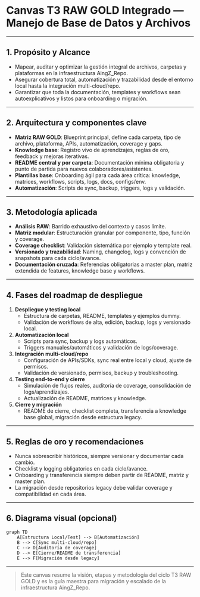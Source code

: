 # Canvas T3 RAW GOLD Integrado — Manejo de Base de Datos y Archivos

---

## 1. Propósito y Alcance

- Mapear, auditar y optimizar la gestión integral de archivos, carpetas y plataformas en la infraestructura AingZ\_Repo.
- Asegurar cobertura total, automatización y trazabilidad desde el entorno local hasta la integración multi-cloud/repo.
- Garantizar que toda la documentación, templates y workflows sean autoexplicativos y listos para onboarding o migración.

---

## 2. Arquitectura y componentes clave

- **Matriz RAW GOLD**: Blueprint principal, define cada carpeta, tipo de archivo, plataforma, APIs, automatización, coverage y gaps.
- **Knowledge base**: Registro vivo de aprendizajes, reglas de oro, feedback y mejoras iterativas.
- **README central y por carpeta**: Documentación mínima obligatoria y punto de partida para nuevos colaboradores/asistentes.
- **Plantillas base**: Onboarding ágil para cada área crítica: knowledge, matrices, workflows, scripts, logs, docs, configs/env.
- **Automatización**: Scripts de sync, backup, triggers, logs y validación.

---

## 3. Metodología aplicada

- **Análisis RAW**: Barrido exhaustivo del contexto y casos límite.
- **Matriz modular**: Estructuración granular por componente, tipo, función y coverage.
- **Coverage checklist**: Validación sistemática por ejemplo y template real.
- **Versionado y trazabilidad**: Naming, changelog, logs y convención de snapshots para cada ciclo/avance.
- **Documentación cruzada**: Referencias obligatorias a master plan, matriz extendida de features, knowledge base y workflows.

---

## 4. Fases del roadmap de despliegue

1. **Despliegue y testing local**
   - Estructura de carpetas, README, templates y ejemplos dummy.
   - Validación de workflows de alta, edición, backup, logs y versionado local.
2. **Automatización local**
   - Scripts para sync, backup y logs automáticos.
   - Triggers manuales/automáticos y validación de logs/coverage.
3. **Integración multi-cloud/repo**
   - Configuración de APIs/SDKs, sync real entre local y cloud, ajuste de permisos.
   - Validación de versionado, permisos, backup y troubleshooting.
4. **Testing end-to-end y cierre**
   - Simulación de flujos reales, auditoría de coverage, consolidación de logs/aprendizajes.
   - Actualización de README, matrices y knowledge.
5. **Cierre y migración**
   - README de cierre, checklist completa, transferencia a knowledge base global, migración desde estructura legacy.

---

## 5. Reglas de oro y recomendaciones

- Nunca sobrescribir históricos, siempre versionar y documentar cada cambio.
- Checklist y logging obligatorios en cada ciclo/avance.
- Onboarding y transferencia siempre deben partir de README, matriz y master plan.
- La migración desde repositorios legacy debe validar coverage y compatibilidad en cada área.

---

## 6. Diagrama visual (opcional)

```mermaid
graph TD
    A[Estructura Local/Test] --> B[Automatización]
    B --> C[Sync multi-cloud/repo]
    C --> D[Auditoría de coverage]
    D --> E[Cierre/README de transferencia]
    E --> F[Migración desde legacy]
```

---

> Este canvas resume la visión, etapas y metodología del ciclo T3 RAW GOLD y es la guía maestra para migración y escalado de la infraestructura AingZ\_Repo.

